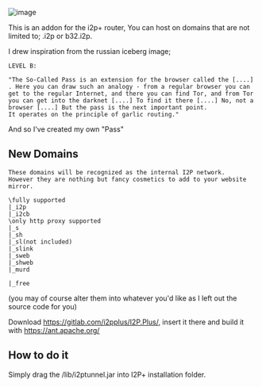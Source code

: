 ![image](https://user-images.githubusercontent.com/50222317/233506441-3152b56b-9e1f-4d43-8834-c8e9b55ca5f1.png)

This is an addon for the i2p+ router,
You can host on domains that are not limited to; .i2p or b32.i2p.

I drew inspiration from the russian iceberg image;
```
LEVEL B:

"The So-Called Pass is an extension for the browser called the [....] . Here you can draw such an analogy - from a regular browser you can get to the regular Internet, and there you can find Tor, and from Tor you can get into the darknet [....] To find it there [....] No, not a browser [....] But the pass is the next important point.
It operates on the principle of garlic routing."
```
And so I've created my own "Pass"

## New Domains
```
These domains will be recognized as the internal I2P network.
However they are nothing but fancy cosmetics to add to your website mirror.

\fully supported
|_i2p
|_i2cb
\only http proxy supported
|_s
|_sh
|_sl(not included)
|_slink
|_sweb
|_shweb
|_murd

|_free

```

(you may of course alter them into whatever you'd like as I left out the source code for you)

Download https://gitlab.com/i2pplus/I2P.Plus/, insert it there and build it with https://ant.apache.org/
## How to do it
Simply drag the /lib/i2ptunnel.jar into I2P+ installation folder.

